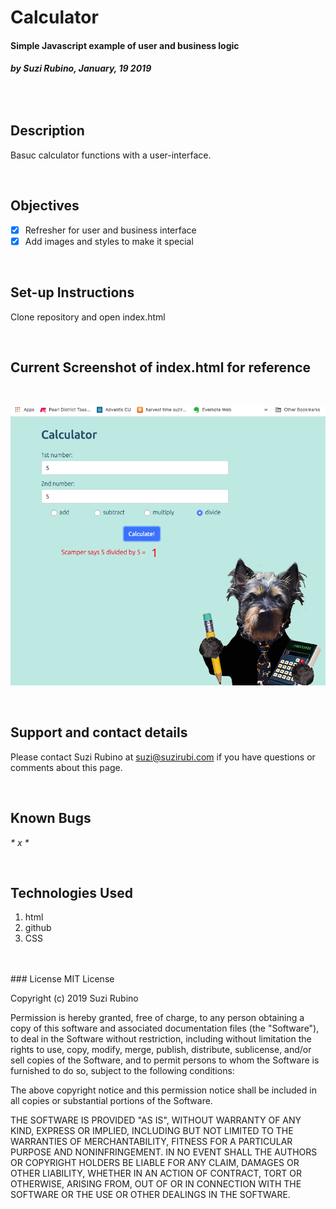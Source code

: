 # Calculator  
#### Simple Javascript example of user and business logic  
###### _**by Suzi Rubino, January, 19 2019**_  

<br>


## Description
Basuc calculator functions with a user-interface.

<br>

## Objectives
- [x] Refresher for user and business interface
- [x] Add images and styles to make it special

<br>

## Set-up Instructions
Clone repository and open index.html

<br>

## Current Screenshot of index.html for reference

<br>

![alt text](https://raw.githubusercontent.com/rerun1/calculator/master/img/screenShot8-6-19.png)

<br>

## Support and contact details
Please contact Suzi Rubino at suzi@suzirubi.com if you have questions or comments about this page.

<br>

## Known Bugs
_* x *_

<br>

## Technologies Used
1. html
2. github
3. CSS

<br>

<br>
### License
MIT License

Copyright (c) 2019 Suzi Rubino

Permission is hereby granted, free of charge, to any person obtaining a copy
of this software and associated documentation files (the "Software"), to deal
in the Software without restriction, including without limitation the rights
to use, copy, modify, merge, publish, distribute, sublicense, and/or sell
copies of the Software, and to permit persons to whom the Software is
furnished to do so, subject to the following conditions:

The above copyright notice and this permission notice shall be included in all
copies or substantial portions of the Software.

THE SOFTWARE IS PROVIDED "AS IS", WITHOUT WARRANTY OF ANY KIND, EXPRESS OR
IMPLIED, INCLUDING BUT NOT LIMITED TO THE WARRANTIES OF MERCHANTABILITY,
FITNESS FOR A PARTICULAR PURPOSE AND NONINFRINGEMENT. IN NO EVENT SHALL THE
AUTHORS OR COPYRIGHT HOLDERS BE LIABLE FOR ANY CLAIM, DAMAGES OR OTHER
LIABILITY, WHETHER IN AN ACTION OF CONTRACT, TORT OR OTHERWISE, ARISING FROM,
OUT OF OR IN CONNECTION WITH THE SOFTWARE OR THE USE OR OTHER DEALINGS IN THE
SOFTWARE.

<!-- > Block quote
>> Block quote, etc.

```html
<link rel="preload" href="fonts/akzidenzBertCn/AkzidGroBEXBdCnIt.woff2" as="font" type="font/woff2" crossorigin="anonymous">
```

> To single line space add two spaces before hitting return (enter) doesn't seem to work for heads?

| Option | Description |
| ------ | ----------- |
| data   | path to data files to supply the data that will be passed into templates. |
| engine | engine to be used for processing templates. Handlebars is the default. |
| ext    | extension to be used for dest files. |


| Option | Description |
| ------:| -----------:|
| data   | path to data files to supply the data that will be passed into templates. |
| engine | engine to be used for processing templates. Handlebars is the default. |
| ext    | extension to be used for dest files. | -->
